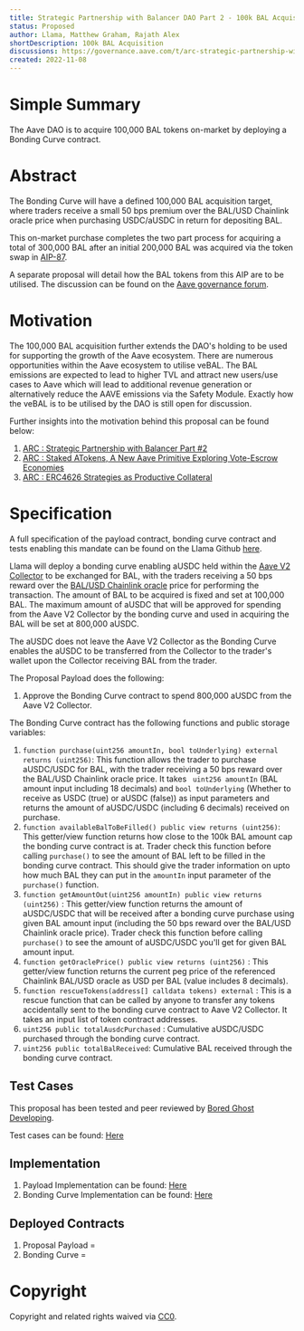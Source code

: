 ```yaml
---
title: Strategic Partnership with Balancer DAO Part 2 - 100k BAL Acquisition
status: Proposed
author: Llama, Matthew Graham, Rajath Alex
shortDescription: 100k BAL Acquisition
discussions: https://governance.aave.com/t/arc-strategic-partnership-with-balancer-part-2/7813
created: 2022-11-08
---
```


# Simple Summary

The Aave DAO is to acquire 100,000 BAL tokens on-market by deploying a Bonding Curve contract.

# Abstract

The Bonding Curve will have a defined 100,000 BAL acquisition target, where traders receive a small 50 bps premium over the BAL/USD Chainlink oracle price when purchasing USDC/aUSDC in return for depositing BAL. 

This on-market purchase completes the two part process for acquiring a total of 300,000 BAL after an initial 200,000 BAL was acquired via the token swap in [AIP-87](https://app.aave.com/governance/proposal/87/). 

A separate proposal will detail how the BAL tokens from this AIP are to be utilised. The discussion can be found on the [Aave governance forum](https://governance.aave.com/t/arc-deploy-bal-to-vebal/9747).


# Motivation

The 100,000 BAL acquisition further extends the DAO's holding to be used for supporting the growth of the Aave ecosystem. There are numerous opportunities within the Aave ecosystem to utilise veBAL. The BAL emissions are expected to lead to higher TVL and attract new users/use cases to Aave which will lead to additional revenue generation or alternatively reduce the AAVE emissions via the Safety Module. Exactly how the veBAL is to be utilised by the DAO is still open for discussion. 

Further insights into the motivation behind this proposal can be found below:
1. [ARC : Strategic Partnership with Balancer Part #2](https://governance.aave.com/t/arc-strategic-partnership-with-balancer-part-2/7813)
2. [ARC : Staked ATokens, A New Aave Primitive Exploring Vote-Escrow Economies](https://governance.aave.com/t/arc-staked-atokens-a-new-aave-primitive-exploring-vote-escrow-economies/10406)
3. [ARC : ERC4626 Strategies as Productive Collateral](https://governance.aave.com/t/arc-erc4626-strategies-as-productive-collateral/10337)

# Specification

A full specification of the payload contract, bonding curve contract and tests enabling this mandate can be found on the Llama Github [here](https://github.com/llama-community/aave-bal-bonding-curve).

Llama will deploy a bonding curve enabling aUSDC held within the [Aave V2 Collector](https://etherscan.io/address/0x464C71f6c2F760DdA6093dCB91C24c39e5d6e18c) to be exchanged for BAL, with the traders receiving a 50 bps reward over the [BAL/USD Chainlink oracle](https://etherscan.io/address/0xdF2917806E30300537aEB49A7663062F4d1F2b5F) price for performing the transaction. The amount of BAL to be acquired is fixed and set at 100,000 BAL. The maximum amount of aUSDC that will be approved for spending from the Aave V2 Collector by the bonding curve and used in acquiring the BAL will be set at 800,000 aUSDC.

The aUSDC does not leave the Aave V2 Collector as the Bonding Curve enables the aUSDC to be transferred from the Collector to the trader's wallet upon the Collector receiving BAL from the trader.

The Proposal Payload does the following:
1. Approve the Bonding Curve contract to spend 800,000 aUSDC from the Aave V2 Collector.

The Bonding Curve contract has the following functions and public storage variables:
1. `function purchase(uint256 amountIn, bool toUnderlying) external returns (uint256)`: This function allows the trader to purchase aUSDC/USDC for BAL, with the trader receiving a 50 bps reward over the BAL/USD Chainlink oracle price. It takes ` uint256 amountIn` (BAL amount input including 18 decimals) and `bool toUnderlying` (Whether to receive as USDC (true) or aUSDC (false)) as input parameters and returns the amount of aUSDC/USDC (including 6 decimals) received on purchase. 
2. `function availableBalToBeFilled() public view returns (uint256)`: This getter/view function returns how close to the 100k BAL amount cap the bonding curve contract is at. Trader check this function before calling `purchase()` to see the amount of BAL left to be filled in the bonding curve contract. This should give the trader information on upto how much BAL they can put in the `amountIn` input parameter of the `purchase()` function.
3. `function getAmountOut(uint256 amountIn) public view returns (uint256)` : This getter/view function returns the amount of aUSDC/USDC that will be received after a bonding curve purchase using given BAL amount input (including the 50 bps reward over the BAL/USD Chainlink oracle price). Trader check this function before calling `purchase()` to see the amount of aUSDC/USDC you'll get for given BAL amount input.
4. `function getOraclePrice() public view returns (uint256)` : This getter/view function returns the current peg price of the referenced Chainlink BAL/USD oracle as USD per BAL (value includes 8 decimals). 
5. `function rescueTokens(address[] calldata tokens) external` : This is a rescue function that can be called by anyone to transfer any tokens accidentally sent to the bonding curve contract to Aave V2 Collector. It takes an input list of token contract addresses. 
6. `uint256 public totalAusdcPurchased` : Cumulative aUSDC/USDC purchased through the bonding curve contract.
7. `uint256 public totalBalReceived`: Cumulative BAL received through the bonding curve contract.

## Test Cases

This proposal has been tested and peer reviewed by [Bored Ghost Developing](https://twitter.com/bgdlabs).

Test cases can be found: [Here](https://github.com/llama-community/aave-bal-bonding-curve/blob/main/src/test/OneWayBondingCurveE2E.t.sol)

## Implementation

1. Payload Implementation can be found: [Here](https://github.com/llama-community/aave-bal-bonding-curve/blob/main/src/ProposalPayload.sol)
2. Bonding Curve Implementation can be found: [Here](https://github.com/llama-community/aave-bal-bonding-curve/blob/main/src/OneWayBondingCurve.sol)

## Deployed Contracts

1. Proposal Payload = []()
2. Bonding Curve = []()

# Copyright

Copyright and related rights waived via [CC0](https://creativecommons.org/publicdomain/zero/1.0/).
